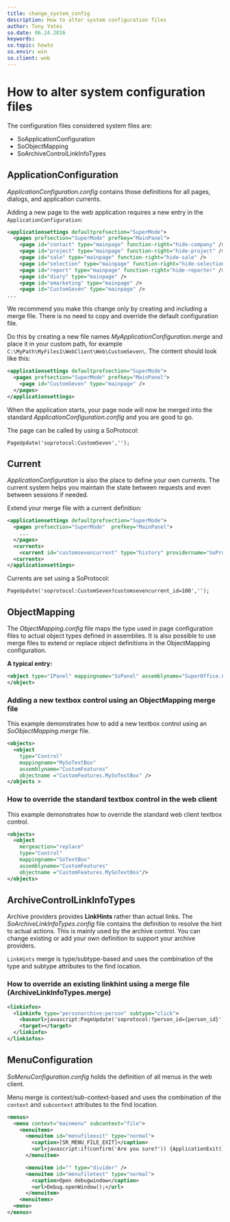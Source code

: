 ```yaml
---
title: change_system_config
description: How to alter system configuration files
author: Tony Yates
so.date: 06.24.2016
keywords:
so.topic: howto
so.envir: win
so.client: web
---
```


# How to alter system configuration files

The configuration files considered system files are:

* SoApplicationConfiguration
* SoObjectMapping
* SoArchiveControlLinkInfoTypes

## ApplicationConfiguration

*ApplicationConfiguration.config* contains those definitions for all pages, dialogs, and application currents.

Adding a new page to the web application requires a new entry in the `ApplicationConfiguration`:

```xml
<applicationsettings defaultprefsection="SuperMode">
  <pages prefsection="SuperMode" prefkey="MainPanel">
    <page id="contact" type="mainpage" function-right="hide-company" />
    <page id="project" type="mainpage" function-right="hide-project" />
    <page id="sale" type="mainpage" function-right="hide-sale" />
    <page id="selection" type="mainpage" function-right="hide-selection" />
    <page id="report" type="mainpage" function-right="hide-reporter" />
    <page id="diary" type="mainpage" />
    <page id="emarketing" type="mainpage" />
    <page id="CustomSeven" type="mainpage" />
...
```

We recommend you make this change only by creating and including a merge file. There is no need to copy and override the default configuration file.

Do this by creating a new file names *MyApplicationConfiguration.merge* and place it in your custom path, for example `C:\MyPath\MyFiles1\WebClient\Web\CustomSeven\`. The content should look like this:

```xml
<applicationsettings defaultprefsection="SuperMode">
  <pages prefsection="SuperMode" prefkey="MainPanel">
    <page id="CustomSeven" type="mainpage" />
  </pages>
</applicationsettings>
```

When the application starts, your page node will now be merged into the standard *ApplicationConfiguration.config* and you are good to go.

The page can be called by using a SoProtocol:

`PageUpdate('soprotocol:CustomSeven','');`

## Current

*ApplicationConfiguration* is also the place to define your own currents. The current system helps you maintain the state between requests and even between sessions if needed.

Extend your merge file with a current definition:

```xml
<applicationsettings defaultprefsection="SuperMode">
  <pages prefsection="SuperMode"  prefkey="MainPanel">
    ...
  </pages>
  <currents>
    <current id="customsevencurrent" type="history" providername="SoProtocolProvider" />
  <currents>
</applicationsettings>
```

Currents are set using a SoProtocol:

`PageUpdate('soprotocol:CustomSeven?customsevencurrent_id=100','');`

## ObjectMapping

The *ObjectMapping.config* file maps the type used in page configuration files to actual object types defined in assemblies. It is also possible to use merge files to extend or replace object definitions in the ObjectMapping configuration.

**A typical entry:**

```xml
<object type="IPanel" mappingname="SoPanel" assemblyname="SuperOffice.CRMWeb" objectname="SuperOffice.CRM.Web.UI.Controls.Panel">
</object>
```

### Adding a new textbox control using an ObjectMapping merge file

This example demonstrates how to add a new textbox control using an *SoObjectMapping.merge* file.

```xml
<objects>
  <object
    type="Control"
    mappingname="MySoTextBox"
    assemblyname="CustomFeatures"
    objectname ="CustomFeatures.MySoTextBox" />
</objects >
```

### How to override the standard textbox control in the web client

This example demonstrates how to override the standard web client textbox control.

```xml
<objects>
  <object
    mergeaction="replace"
    type="Control"
    mappingname="SoTextBox"
    assemblyname="CustomFeatures"
    objectname ="CustomFeatures.MySoTextBox"/>
</objects>
```

## ArchiveControlLinkInfoTypes

Archive providers provides **LinkHints** rather than actual links. The *SoArchiveLinkInfoTypes.config* file contains the definition to resolve the hint to actual actions. This is mainly used by the archive control. You can change existing or add your own definition to support your archive providers.

`LinkHints` merge is type/subtype-based and uses the combination of the type and subtype attributes to the find location.

### How to override an existing linkhint using a merge file (ArchiveLinkInfoTypes.merge)

```xml
<linkinfos>
  <linkinfo type="personarchive:person" subtype="click">
    <baseurl>javascript:PageUpdate('soprotocol:?person_id={person_id}','');</baseurl>
    <target></target>
  </linkinfo>
</linkinfos>
```

## MenuConfiguration

*SoMenuConfiguration.config* holds the definition of all menus in the web client.

Menu merge is context/sub-context-based and uses the combination of the `context` and `subcontext` attributes to the find location.

```xml
<menus>
  <menu context="mainmenu" subcontext="file">
    <menuitems>
      <menuitem id="menufileexit" type="normal">
        <caption>[SR_MENU_FILE_EXIT]</caption>
        <url>javascript:if(confirm('Are you sure?')) {ApplicationExit();}</url>
      </menuitem>

      <menuitem id="" type="divider" />
      <menuitem id="menufiletest" type="normal">
        <caption>Open debugwindow</caption>
        <url>Debug.openWindow();</url>
      </menuitem>
    <menuitems>
  <menu>
</menus>
```
